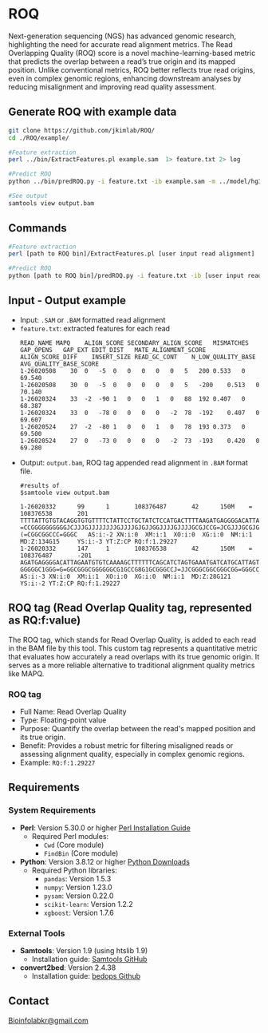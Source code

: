 # ROQ
Next-generation sequencing (NGS) has advanced genomic research, highlighting the need for accurate read alignment metrics. The Read Overlapping Quality (ROQ) score is a novel machine-learning-based metric that predicts the overlap between a read’s true origin and its mapped position. Unlike conventional metrics, ROQ better reflects true read origins, even in complex genomic regions, enhancing downstream analyses by reducing misalignment and improving read quality assessment.


## Generate ROQ with example data
```bash
git clone https://github.com/jkimlab/ROQ/
cd ./ROQ/example/

#Feature extraction
perl ../bin/ExtractFeatures.pl example.sam  1> feature.txt 2> log

#Predict ROQ
python ../bin/predROQ.py -i feature.txt -ib example.sam -m ../model/hg38_bowtie_model.pkl -o ./ 

#See output
samtools view output.bam  

```

## Commands
```bash
#Feature extraction
perl [path to ROQ bin]/ExtractFeatures.pl [user input read alignment]  1> feature.txt 2> log

#Predict ROQ
python [path to ROQ bin]/predROQ.py -i feature.txt -ib [user input read alignment] -m [path to ROQ model]/hg38_bowtie_model.pkl -o [output directory] 

```


## Input - Output example
- Input: `.SAM` or `.BAM` formatted read alignment
- `feature.txt`: extracted features for each read
  ```text
  READ_NAME	MAPQ	ALIGN_SCORE	SECONDARY_ALIGN_SCORE	MISMATCHES	GAP_OPENS	GAP_EXT	EDIT_DIST	MATE_ALIGNMENT_SCORE	ALIGN_SCORE_DIFF	INSERT_SIZE	READ_GC_CONT	N_LOW_QUALITY_BASE	AVG_QUALITY_BASE_SCORE
  1-26020508	30	0	-5	0	0	0	0	0	5	200	0.533	0	69.540
  1-26020508	30	0	-5	0	0	0	0	0	5	-200	0.513	0	70.140
  1-26020324	33	-2	-90	1	0	0	1	0	88	192	0.407	0	68.387
  1-26020324	33	0	-78	0	0	0	0	-2	78	-192	0.407	0	69.607
  1-26020524	27	-2	-80	1	0	0	1	0	78	193	0.373	0	69.500
  1-26020524	27	0	-73	0	0	0	0	-2	73	-193	0.420	0	69.280
  ```
- Output: `output.bam`, ROQ tag appended read alignment in `.BAM` format file.
  ```text
  #results of
  $samtoole view output.bam
  
  1-26020332      99      1       108376487       42      150M    =       108376538       201     TTTTATTGTGTACAGGTGTGTTTTCTATTCCTGCTATCTCCATGACTTTTAAGATGAGGGGACATTAGAATGTGTCAAAGGCTTTTTTCAGCATCTAGTGAAATGATCATGCATTAGTGTGTGTGTGTGAGTGTTTGTGTGTTCTGTAAG   =CCGGGGGGGGGGJCJJJGJJJJJJJJGJJJJGJGJJGGJJJJGJJJJGCGJCCG=JCGJJJGCGJGC=JCGGJGGGGCGGGCGGG=GGCGG8=GGGGGGJGGCGCGGGG=GGGGCCG=CCGGCGGGGGGGGC=(=CGGCGGCCC=GGGC   AS:i:-2 XN:i:0  XM:i:1  XO:i:0  XG:i:0  NM:i:1  MD:Z:134G15     YS:i:-3 YT:Z:CP RQ:f:1.29227
  1-26020332      147     1       108376538       42      150M    =       108376487       -201    AGATGAGGGGACATTAGAATGTGTCAAAAGCTTTTTTCAGCATCTAGTGAAATGATCATGCATTAGTGTGTGTGTGTGAGTGTGTGTGTGTTCTGTAAGTTTCTTTATATGGTGGATTAAATTGTACTTTTGTATGTTGAACCATTCCTG   GGGGGC1GGG=G=GGCGGGCGGGGGGCG1GCCG8G1GCGGGCCJ=JJCGGGCGGCGGGCGG=GGGCC8CCCGCC1GCGGGCGCCGG=JCCJJGGGGJCJG=CJJJCJJJCCCGJCJGJJGJGJJJGJJCJJJGJJJJGGGGGGGGGG==C   AS:i:-3 XN:i:0  XM:i:1  XO:i:0  XG:i:0  NM:i:1  MD:Z:28G121     YS:i:-2 YT:Z:CP RQ:f:1.29227
  ```

## ROQ tag (Read Overlap Quality tag, represented as RQ:f:value)
The ROQ tag, which stands for Read Overlap Quality, is added to each read in the BAM file by this tool. This custom tag represents a quantitative metric that evaluates how accurately a read overlaps with its true genomic origin. It serves as a more reliable alternative to traditional alignment quality metrics like MAPQ.

### ROQ tag
- Full Name: Read Overlap Quality
- Type: Floating-point value
- Purpose: Quantify the overlap between the read's mapped position and its true origin.
- Benefit: Provides a robust metric for filtering misaligned reads or assessing alignment quality, especially in complex genomic regions.
- Example: `RQ:f:1.29227`
  



## Requirements

### System Requirements

- **Perl**: Version 5.30.0 or higher [Perl Installation Guide](https://www.perl.org/get.html) 
    - Required Perl modules:
        - `Cwd` (Core module)
        - `FindBin` (Core module)
- **Python**: Version 3.8.12 or higher [Python Downloads](https://www.python.org/downloads/)
    - Required Python libraries:
        - `pandas`: Version 1.5.3
        - `numpy`: Version 1.23.0
        - `pysam`: Version 0.22.0
        - `scikit-learn`: Version 1.2.2
        - `xgboost`: Version 1.7.6

### **External Tools**

- **Samtools**: Version 1.9 (using htslib 1.9)
    - Installation guide: [Samtools GitHub](https://github.com/samtools/samtools)
- **convert2bed**: Version 2.4.38
    - Installation guide: [bedops Github](https://github.com/bedops/bedops)

## Contact
Bioinfolabkr@gmail.com
